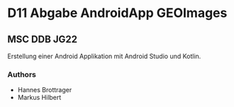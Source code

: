 # D11 Abgabe AndroidApp GEOImages
## MSC DDB JG22

Erstellung einer Android Applikation mit Android Studio und Kotlin.

### Authors
 - Hannes Brottrager
 - Markus Hilbert

